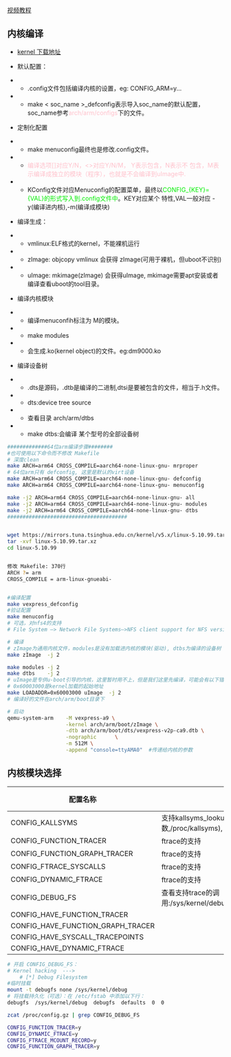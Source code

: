 [视频教程](https://www.bilibili.com/video/BV1PJ411m7fs/?spm_id_from=333.788.recommend_more_video.-1&vd_source=ba17c91d27a087001a89289fd2c2af49)

## 内核编译
- [kernel 下载地址](http://www.kernel.org)
- 默认配置：
- - .config文件包括编译内核的设置，eg: CONFIG_ARM=y...
- - make < soc_name >_defconfig表示导入soc_name的默认配置，soc_name参考<font color=pink>arch/arm/configs</font>下的文件。
- 定制化配置
- - make menuconfig最终也是修改.config文件。
- - <font color=pink>编译选项[]对应Y/N，<>对应Y/N/M， Y表示包含，N表示不
包含，M表示编译成独立的模块（程序），也就是不会编译到uImage中.</font>
- - KConfig文件对应Menuconfig的配置菜单，最终以<font color=gree>CONFIG_{KEY}={VAL}的形式写入到.config文件中</font>。KEY对应某个 特性,VAL一般对应 -y(编译进内核),-m(编译成模块)


- 编译生成：
- - vmlinux:ELF格式的kernel，不能裸机运行
- - zImage: objcopy vmlinux  会获得 zImage(可用于裸机，但uboot不识别)
- - uImage: mkimage(zImage) 会获得uImage, mkimage需要apt安装或者编译查看uboot的tool目录。
- 编译内核模块
- - 编译menuconfih标注为 M的模块。
- - make modules
- - 会生成.ko(kernel object)的文件。eg:dm9000.ko

- 编译设备树
- - .dts是源码，.dtb是编译的二进制,dtsi是要被包含的文件，相当于.h文件。
- - dts:device tree source
- - 查看目录 arch/arm/dtbs
- - make dtbs:会编译 某个型号的全部设备树

```sh
#############64位arm编译步骤########
#也可使用以下命令而不修改 Makefile
# 深度clean
make ARCH=arm64 CROSS_COMPILE=aarch64-none-linux-gnu- mrproper
# 64位arm只有 defconfig, 这里是默认的virt设备
make ARCH=arm64 CROSS_COMPILE=aarch64-none-linux-gnu- defconfig
make ARCH=arm64 CROSS_COMPILE=aarch64-none-linux-gnu- menuconfig

make -j2 ARCH=arm64 CROSS_COMPILE=aarch64-none-linux-gnu- all
make -j2 ARCH=arm64 CROSS_COMPILE=aarch64-none-linux-gnu- modules
make -j2 ARCH=arm64 CROSS_COMPILE=aarch64-none-linux-gnu- dtbs
#######################################

```
```sh

wget https://mirrors.tuna.tsinghua.edu.cn/kernel/v5.x/linux-5.10.99.tar.xz
tar -xvf linux-5.10.99.tar.xz
cd linux-5.10.99


修改 Makefile: 370行
ARCH ?= arm
CROSS_COMPILE = arm-linux-gnueabi-


#编译配置
make vexpress_defconfig
#验证配置
make menuconfig
# 可选，对nfs4的支持
# File System —> Network File Systems—>NFS client support for NFS version 4

# 编译
# zImage为通用内核文件，modules是没有加载进内核的模块(驱动), dtbs为编译的设备树
make zImage  -j 2

make modules -j 2
make dtbs    -j 2
# uImage是专供u-boot引导的内核，这里暂时用不上，但是我们这里先编译，可能会有以下错误
# 0x60003000是kernel加载的起始地址
make LOADADDR=0x60003000 uImage  -j 2
# 编译好的文件在arch/arm/boot目录下

# 启动
qemu-system-arm    -M vexpress-a9 \
                   -kernel arch/arm/boot/zImage \
                   -dtb arch/arm/boot/dts/vexpress-v2p-ca9.dtb \
                   -nographic      \
                   -m 512M \
                   -append "console=ttyAMA0"  #传递给内核的参数
```


## 内核模块选择


|配置名称|作用|开启|
|-|-|-|
|CONFIG_KALLSYMS|支持kallsyms_lookup_name(查询所有符号地址的函数,/proc/kallsyms),||
|CONFIG_FUNCTION_TRACER|ftrace的支持||
|CONFIG_FUNCTION_GRAPH_TRACER|ftrace的支持||
|CONFIG_FTRACE_SYSCALLS|ftrace的支持||
|CONFIG_DYNAMIC_FTRACE|ftrace的支持||
|CONFIG_DEBUG_FS|查看支持trace的调用:/sys/kernel/debug/tracing/available_filter_functions||
|CONFIG_HAVE_FUNCTION_TRACER|||
|CONFIG_HAVE_FUNCTION_GRAPH_TRACER|||
|CONFIG_HAVE_SYSCALL_TRACEPOINTS|||
|CONFIG_HAVE_DYNAMIC_FTRACE|||



```sh
# 开启 CONFIG_DEBUG_FS：
# Kernel hacking  ---> 
    # [*] Debug Filesystem
#临时挂载 
mount -t debugfs none /sys/kernel/debug
# 将挂载持久化（可选）：在 /etc/fstab 中添加以下行：
debugfs  /sys/kernel/debug  debugfs  defaults  0  0

zcat /proc/config.gz | grep CONFIG_DEBUG_FS
```

```sh
CONFIG_FUNCTION_TRACER=y
CONFIG_DYNAMIC_FTRACE=y
CONFIG_FTRACE_MCOUNT_RECORD=y
CONFIG_FUNCTION_GRAPH_TRACER=y
```